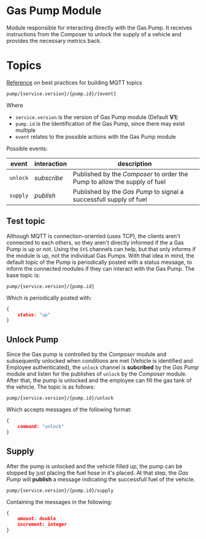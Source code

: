 # Gas Pump Module

Module responsible for interacting directly with the Gas Pump. It receives instructions from the Composer to unlock the supply of a vehicle and provides the necessary metrics back.

# Topics

[Reference](https://www.hivemq.com/blog/mqtt-essentials-part-5-mqtt-topics-best-practices/) on best practices for building MQTT topics

```text
pump/{service.version}/{pump.id}/{event}
```

Where
* `service.version` is the version of Gas Pump module (Default **V1**)
* `pump.id` is the Identification of the Gas Pump, since there may exist multiple
* `event` relates to the possible actions with the Gas Pump module

Possible events:

| event      | interaction | description                                                                  |
|------------|-------------|------------------------------------------------------------------------------|
| `unlock`   | *subscribe* | Published by the *Composer* to order the Pump to allow the supply of fuel    |
| `supply`   | *publish*   | Published by the *Gas Pump* to signal a successfull supply of fuel           |

## Test topic

Although MQTT is connection-oriented (uses TCP), the clients aren't connected to each others, so they aren't directly informed if the a Gas Pump is up or not. Using the `SYS` channels can help, but that only informs if the module is up, not the individual Gas Pumps. With that idea in mind, the default topic of the Pump is periodically posted with a status message, to inform the connected modules if they can interact with the Gas Pump. The base topic is:

```text
pump/{service.version}/{pump.id}
```

Which is periodically posted with:

```json
{
    status: "up"
}
```

## Unlock Pump

Since the Gas pump is controlled by the *Composer* module and subsequently unlocked when conditions are met (Vehicle is identified and Employee authenticated), the `unlock` channel is **subcribed** by the *Gas Pump* module and listen for the publishes of `unlock` by the *Composer* module. After that, the pump is unlocked and the employee can fill the gas tank of the vehicle. The topic is as follows: 

```text
pump/{service.version}/{pump.id}/unlock
```

Which accepts messages of the following format:

```json
{
    command: "unlock"
}
```

## Supply

After the pump is unlocked and the vehicle filled up, the pump can be stopped by just placing the fuel hose in it's placed. At that step, the *Gas Pump* will **publish** a message indicating the successfull fuel of the vehicle.

```text
pump/{service.version}/{pump.id}/supply
```

Containing the messages in the following:

```json
{
    amount: double
    increment: integer
}
```




